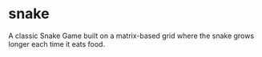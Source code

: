 # snake
A classic Snake Game built on a matrix-based grid where the snake grows longer each time it eats food.
